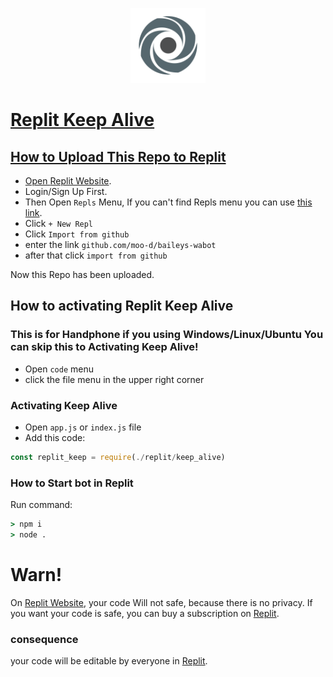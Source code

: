 <p align="center">
  <a href="https://replit.com"><img src="./img/replitlogo.png" width="120">
</p>

# Replit Keep Alive

## How to Upload This Repo to Replit
- Open [Replit Website](replit.com).
- Login/Sign Up First.
- Then Open `Repls` Menu, If you can't find Repls menu you can use [this link](replit.com/repls).
- Click `+ New Repl`
- Click `Import from github`
- enter the link `github.com/moo-d/baileys-wabot`
- after that click `import from github`

Now this Repo has been uploaded.

## How to activating Replit Keep Alive

### This is for Handphone if you using Windows/Linux/Ubuntu You can skip this to Activating Keep Alive!
- Open `code` menu
- click the file menu in the upper right corner

### Activating Keep Alive
- Open `app.js` or `index.js` file
- Add this code:
```js
const replit_keep = require(./replit/keep_alive)
```

### How to Start bot in Replit
Run command:
```cmd
> npm i
> node .
```

# Warn!

On [Replit Website](replit.com), your code Will not safe, because there is no privacy. If you want your code is safe, you can buy a subscription on [Replit](replit.com).

### consequence

your code will be editable by everyone in [Replit](replit.com).
